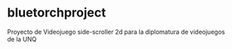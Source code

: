 # bluetorchproject
Proyecto de Videojuego side-scroller 2d para la diplomatura de videojuegos de la UNQ
